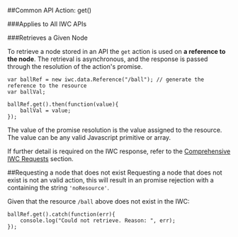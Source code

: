 ##Common API Action: get()

###Applies to All IWC APIs

###Retrieves a Given Node


To retrieve a node stored in an API the `get` action is used on
**a reference to the node**. The retrieval is asynchronous, and the response is
passed through the resolution of the action's promise.

```
var ballRef = new iwc.data.Reference("/ball"); // generate the reference to the resource
var ballVal;

ballRef.get().then(function(value){
    ballVal = value;
});
```

The value of the promise resolution is the value assigned to the resource. The
value can be any valid Javascript primitive or array.

If further detail is required on the IWC response, refer to the [Comprehensive
IWC Requests]() section.

##Requesting a node that does not exist
Requesting a node that does not exist is not an valid action, this will result
in an promise rejection with a containing the string `'noResource'`.

Given that the resource `/ball` above does not exist in the IWC:

```
ballRef.get().catch(function(err){
    console.log("Could not retrieve. Reason: ", err);
});
```

